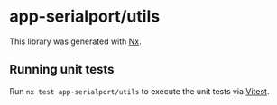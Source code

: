 # app-serialport/utils

This library was generated with [Nx](https://nx.dev).

## Running unit tests

Run `nx test app-serialport/utils` to execute the unit tests via [Vitest](https://vitest.dev/).
